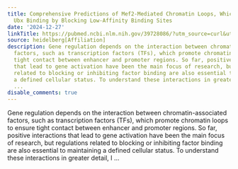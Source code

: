 ```yaml
---
title: Comprehensive Predictions of Mef2-Mediated Chromatin Loops, Which May Inhibit
  Ubx Binding by Blocking Low-Affinity Binding Sites
date: '2024-12-27'
linkTitle: https://pubmed.ncbi.nlm.nih.gov/39728086/?utm_source=curl&utm_medium=rss&utm_campaign=pubmed-2&utm_content=1FakS-2QOkCT8HsMOQP1bCRQ4YzyumYOmxmF0moLsQ3dFB1E9V&fc=20220326224207&ff=20241227170555&v=2.18.0.post9+e462414
source: heidelberg[Affiliation]
description: Gene regulation depends on the interaction between chromatin-associated
  factors, such as transcription factors (TFs), which promote chromatin loops to ensure
  tight contact between enhancer and promoter regions. So far, positive interactions
  that lead to gene activation have been the main focus of research, but regulations
  related to blocking or inhibiting factor binding are also essential to maintaining
  a defined cellular status. To understand these interactions in greater detail, I
  ...
disable_comments: true
---
```

Gene regulation depends on the interaction between chromatin-associated factors, such as transcription factors (TFs), which promote chromatin loops to ensure tight contact between enhancer and promoter regions. So far, positive interactions that lead to gene activation have been the main focus of research, but regulations related to blocking or inhibiting factor binding are also essential to maintaining a defined cellular status. To understand these interactions in greater detail, I ...